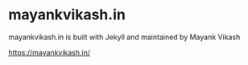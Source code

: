 # mayankvikash.in
mayankvikash.in is built with Jekyll and maintained by Mayank Vikash


https://mayankvikash.in/
